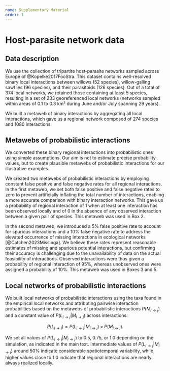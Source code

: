 ```yaml
---
name: Supplementary Material
order: 1
---
```


# Host-parasite network data

## Data description 

We use the collection of tripartite host-parasite networks sampled across Europe
of @Kopelke2017FooStra. This dataset contains well-resolved binary local
interactions between willows ($52$ species), willow-galling sawflies ($96$
species), and their parasitoids ($126$ species). Out of a total of $374$ local
networks, we retained those containing at least $5$ species, resulting in a set
of $233$ georeferenced local networks (networks sampled within areas of $0.1$ to
$0.3$ km² during June and/or July spanning $29$ years). 

We built a metaweb of binary interactions by aggregating all local interactions,
which gave us a regional network composed of $274$ species and $1080$
interactions. 

## Metawebs of probabilistic interactions

We converted these binary regional interactions into probabilistic ones using
simple assumptions. Our aim is not to estimate precise probability values, but
to create plausible metawebs of probabilistic interactions for our illustrative
examples. 

We created two metawebs of probabilistic interactions by employing constant
false positive and false negative rates for all regional interactions. In the
first metaweb, we set both false positive and false negative rates to zero to
prevent artificially inflating the total number of interactions, enabling a more
accurate comparison with binary interaction networks. This gave us a probability
of regional interaction of $1$ when at least one interaction has been observed
locally and of $0$ in the absence of any observed interaction between a given
pair of species. This metaweb was used in Box 2. 

In the second metaweb, we introduced a $5\%$ false positive rate to account for
spurious interactions and a $10\%$ false negative rate to address the elevated
occurrence of missing interactions in ecological networks
[@Catchen2023Missinga]. We believe these rates represent reasonable estimates of
missing and spurious potential interactions, but confirming their accuracy is
challenging due to the unavailability of data on the actual feasibility of
interactions. Observed interactions were thus given a probability of regional
interaction of $95\%$, whereas unobserved ones were assigned a probability of
$10\%$. This metaweb was used in Boxes 3 and 5.


## Local networks of probabilistic interactions

We built local networks of probabilistic interactions using the taxa found in
the empirical local networks and attributing pairwise interaction probabilities
based on the metawebs of probabilistic interactions $P(M_{i \rightarrow j})$ and
a constant value of $P(L_{i \rightarrow j}|M_{i \rightarrow j})$ across
interactions:

$$P(L_{i \rightarrow j}) = P(L_{i \rightarrow j} | M_{i \rightarrow j})
\times P(M_{i \rightarrow j}).$$

We set all values of $P(L_{i \rightarrow j}|M_{i \rightarrow j})$ to $0.5$,
$0.75$, or $1.0$ depending on the simulation, as indicated in the main text.
Intermediate values of $P(L_{i \rightarrow j}|M_{i \rightarrow j})$ around
$50\%$ indicate considerable spatiotemporal variability, while higher values
close to $1.0$ indicate that regional interactions are nearly always realized
locally. 
